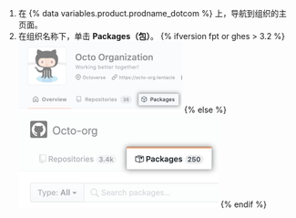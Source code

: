 1. 在 {% data variables.product.prodname_dotcom %} 上，导航到组织的主页面。
2. 在组织名称下，单击 **Packages（包）**。
  {% ifversion fpt or ghes > 3.2 %}
  ![Packages tab on org landing page](/assets/images/help/package-registry/org-tab-for-packages-with-overview-tab.png)
  {% else %}
  ![Packages tab on org landing page](/assets/images/help/package-registry/org-tab-for-packages.png)
  {% endif %}
